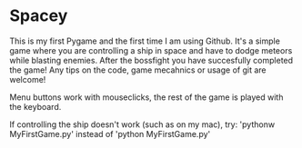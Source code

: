 # Spacey
This is my first Pygame and the first time I am using Github.
It's a simple game where you are controlling a ship in space and have to dodge meteors while blasting enemies. After the bossfight you have succesfully completed the game! Any tips on the code, game mecahnics or usage of git are welcome!

Menu buttons work with mouseclicks, the rest of the game is played with the keyboard.

If controlling the ship doesn't work (such as on my mac), try: 'pythonw MyFirstGame.py' instead of 'python MyFirstGame.py'
